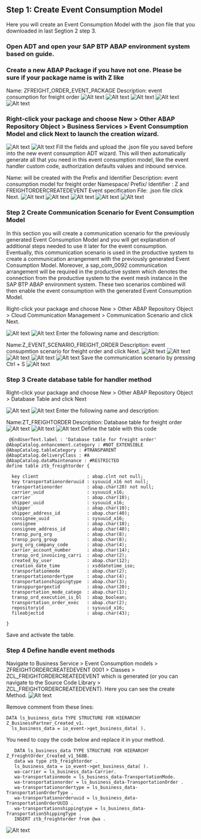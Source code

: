 
## Step 1: Create Event Consumption Model

Here you will create an Event Consumption Model with the .json file that you downloaded in last Segtion 2 step 3.

### Open ADT and open your SAP BTP ABAP environment system based on guide.

### Create a new ABAP Package if you have not one. Please be sure if your package name is with Z like

Name: ZFREIGHT_ORDER_EVENT_PACKAGE
Description: event consumption for freight order
![Alt text](img/image.png)
![Alt text](img/image-1.png)
![Alt text](img/image-2.png)
![Alt text](img/image-3.png)
![Alt text](img/image-4.png)

### Right-click your package and choose New > Other ABAP Repository Object > Business Services > Event Consumption Model and click Next to launch the creation wizard.
![Alt text](img/image-5.png)
![Alt text](img/image-6.png)
Fill the fields and upload the .json file you saved before into the new event consumption ADT wizard. This will then automatically generate all that you need in this event consumption model, like the event handler custom code, authorization defaults values and inbound service.

Name: will be created with the Prefix and Identifier
Description: event consumption model for freight order
Namespace/ Prefix/ Identifier : Z and FREIGHTORDERCREATEDEVENT
Event specification File: .json file
click Next.
![Alt text](img/image-7.png)
![Alt text](img/image-8.png)
![Alt text](img/image-9.png)
![Alt text](img/image-10.png)
![Alt text](img/image-11.png)

### Step 2 Create Communication Scenario for Event Consumption Model
In this section you will create a communication scenario for the previously generated Event Consumption Model and you will get explanation of additional steps needed to use it later for the event consumption. Eventually, this communication scenario is used in the productive system to create a communication arrangement with the previously generated Event Consumption Model. Moreover, a sap_com_0092 communication arrangement will be required in the productive system which denotes the connection from the productive system to the event mesh instance in the SAP BTP ABAP environment system. These two scenarios combined will then enable the event consumption with the generated Event Consumption Model.

Right-click your package and choose New > Other ABAP Repository Object > Cloud Communication Management > Communication Scenario and click Next.

![Alt text](img/image-12.png)
![Alt text](img/image-13.png)
Enter the following name and description:

Name:Z_EVENT_SCENARIO_FREIGHT_ORDER
Description: event consupmtion scenario for freight order
and click Next.
![Alt text](img/image-14.png)
![Alt text](img/image-15.png)
![Alt text](img/image-16.png)
![Alt text](img/image-17.png)
![Alt text](img/image-18.png)
Save the communication scenario by pressing Ctrl + S
![Alt text](img/image-19.png)

### Step 3 Create database table for handler method
Right-click your package and choose New > Other ABAP Repository Object > Database Table and click Next

![Alt text](img/image-20.png)
![Alt text](img/image-21.png)
Enter the following name and description:

Name:ZT_FREIGHTORDER
Description: Database table for freight order
![Alt text](img/image-22.png)
![Alt text](img/image-23.png)
![Alt text](img/image-24.png)
Define the table with this code
``` 
 @EndUserText.label : 'Database table for freight order'
@AbapCatalog.enhancement.category : #NOT_EXTENSIBLE
@AbapCatalog.tableCategory : #TRANSPARENT
@AbapCatalog.deliveryClass : #A
@AbapCatalog.dataMaintenance : #RESTRICTED
define table ztb_freightorder {

  key client                  : abap.clnt not null;
  key transportationorderuuid : sysuuid_x16 not null;
  transportationorder         : abap.char(20) not null;
  carrier_uuid                : sysuuid_x16;
  carrier                     : abap.char(10);
  shipper_uuid                : sysuuid_x16;
  shipper                     : abap.char(10);
  shipper_address_id          : abap.char(40);
  consignee_uuid              : sysuuid_x16;
  consignee                   : abap.char(10);
  consignee_address_id        : abap.char(40);
  transp_purg_org             : abap.char(8);
  transp_purg_group           : abap.char(8);
  purg_org_company_code       : abap.char(4);
  carrier_account_number      : abap.char(14);
  transp_ord_invoicing_carri  : abap.char(2);
  created_by_user             : abap.char(12);
  creation_date_time          : xsddatetime_iso;
  transportationmode          : abap.char(2);
  transportationordertype     : abap.char(4);
  transportationshippingtype  : abap.char(3);
  transppurgorgextid          : abap.char(20);
  transportation_mode_catego  : abap.char(1);
  transp_ord_execution_is_bl  : abap_boolean;
  transportation_order_exec   : abap.char(2);
  repositoryid                : sysuuid_x16;
  fileobjectid                : abap.char(43);

}
```
Save and activate the table.

### Step 4 Define handle event methods

Navigate to Business Service > Event Consumption models > ZFREIGHTORDERCREATEDEVENT           0001 > Classes > ZCL_FREIGHTORDERCREATEDEVENT which is generated (or you can navigate to the Source Code Library > ZCL_FREIGHTORDERCREATEDEVENT). Here you can see the create Method.
![Alt text](img/image-25.png)

Remove comment from these lines:
```  
DATA ls_business_data TYPE STRUCTURE FOR HIERARCHY Z_BusinessPartner_Created_v1.      
  ls_business_data = io_event->get_business_data( ).
```
You need to copy the code below and replace it in your method.
```
   DATA ls_business_data TYPE STRUCTURE FOR HIERARCHY Z_FreightOrder_Created_v1_568B.
   data wa type ztb_freightorder .
   ls_business_data = io_event->get_business_data( ).
   wa-carrier = ls_business_data-Carrier.
   wa-transportationmode = ls_business_data-TransportationMode.
   wa-transportationorder = ls_business_data-TransportationOrder .
   wa-transportationordertype = ls_business_data-TransportationOrderType .
   wa-transportationorderuuid = ls_business_data-TransportationOrderUUID .
   wa-transportationshippingtype = ls_business_data-TransportationShippingType .
   INSERT ztb_freightorder from @wa .
```
![Alt text](img/image-26.png)





